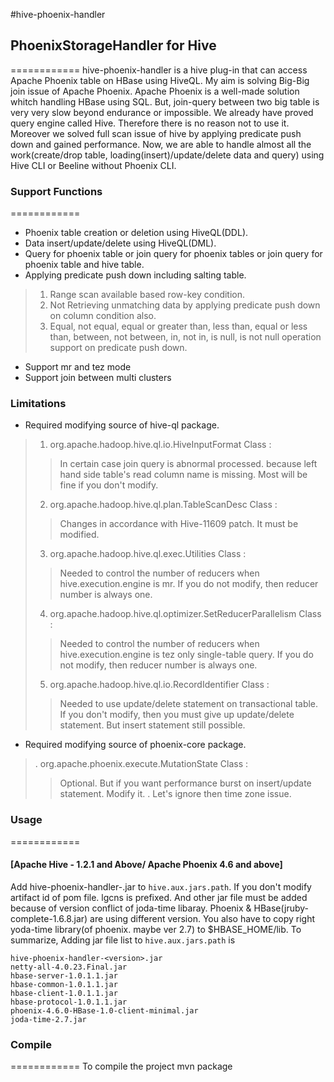 #hive-phoenix-handler
## PhoenixStorageHandler for Hive 
============
hive-phoenix-handler is a hive plug-in that can access Apache Phoenix table on HBase using HiveQL.
My aim is solving Big-Big join issue of Apache Phoenix.
Apache Phoenix is a well-made solution whitch handling HBase using SQL. But, join-query between two big table is very very slow beyond endurance or impossible.
We already have proved query engine called Hive. Therefore there is no reason not to use it.
Moreover we solved full scan issue of hive by applying predicate push down and gained performance. 
Now, we are able to handle almost all the work(create/drop table, loading(insert)/update/delete data and query) using Hive CLI or Beeline without Phoenix CLI.

### Support Functions
============
* Phoenix table creation or deletion using HiveQL(DDL). 
* Data insert/update/delete using HiveQL(DML).
* Query for phoenix table or join query for phoenix tables or join query for phoenix table and hive table. 
* Applying predicate push down including salting table.
>1. Range scan available based row-key condition.
>2. Not Retrieving unmatching data by applying predicate push down on column condition also.
>3. Equal, not equal, equal or greater than, less than, equal or less than, between, not between, in, not in, is null, is not null operation support on predicate push down.
* Support mr and tez mode
* Support join between multi clusters

### Limitations
* Required modifying source of hive-ql package.
>1. org.apache.hadoop.hive.ql.io.HiveInputFormat Class : 
>>	In certain case join query is abnormal processed. because left hand side table's read column name is missing.
>>	Most will be fine if you don't modify.
>2. org.apache.hadoop.hive.ql.plan.TableScanDesc Class : 
>>	Changes in accordance with Hive-11609 patch.
>>	It must be modified.
>3. org.apache.hadoop.hive.ql.exec.Utilities Class : 
>>	Needed to control the number of reducers when hive.execution.engine is mr.
>>	If you do not modify, then reducer number is always one.
>4. org.apache.hadoop.hive.ql.optimizer.SetReducerParallelism Class : 
>>	Needed to control the number of reducers when hive.execution.engine is tez only single-table query.
>>	If you do not modify, then reducer number is always one.
>5. org.apache.hadoop.hive.ql.io.RecordIdentifier Class : 
>>	Needed to use update/delete statement on transactional table.
>>	If you don't modify, then you must give up update/delete statement. But insert statement still possible.
* Required modifying source of phoenix-core package.
>. org.apache.phoenix.execute.MutationState Class : 
>>	Optional. But if you want performance burst on insert/update statement. Modify it.
>. Let's ignore then time zone issue.

### Usage
============

#### [Apache Hive - 1.2.1 and Above/ Apache Phoenix 4.6 and above]

Add hive-phoenix-handler-<version>.jar to `hive.aux.jars.path`. If you don't modify artifact id of pom file. lgcns is prefixed.
And other jar file must be added because of version conflict of joda-time libaray. Phoenix & HBase(jruby-complete-1.6.8.jar) are using different version.
You also have to copy right yoda-time library(of phoenix. maybe ver 2.7) to $HBASE_HOME/lib.
To summarize, Adding jar file list to `hive.aux.jars.path` is
```
hive-phoenix-handler-<version>.jar
netty-all-4.0.23.Final.jar
hbase-server-1.0.1.1.jar
hbase-common-1.0.1.1.jar
hbase-client-1.0.1.1.jar
hbase-protocol-1.0.1.1.jar
phoenix-4.6.0-HBase-1.0-client-minimal.jar
joda-time-2.7.jar
```

### Compile
============
To compile the project 
mvn package
